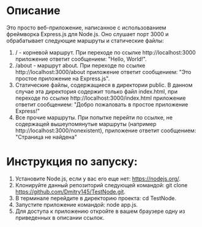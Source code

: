 # Описание
Это просто веб-приложение, написанное с использованием фреймворка Ехpress.js для Node.js.
Оно слушает порт 3000 и обрабатывает следующие маршруты и статические файлы:
1. / - корневой маршрут. При переходе по ссылке http://localhost:3000 приложение ответит сообщением: "Hello, World!".
2. /about - маршрут about. При переходе по ссылке http://localhost:3000/about приложение ответит сообщением: "Это простое приложение на Express.js".
3. Статические файлы, содержащиеся в директории public. В данном случае эта директория содержит только файл index.html, при переходе по ссылке http://localhost:3000/index.html приложение ответит сообщением: "Добро пожаловать в простое приложение Express!"
4. Все прочие маршруты. При попытке перейти по ссылке, не содержащей вышеупомянутые маршруты (например http://localhost:3000/nonexistent), приложение ответит сообщением: "Страница не найдена"
# Инструкция по запуску:
1. Установите Node.js, если у вас его еще нет: https://nodejs.org/.
2. Клонируйте данный репозиторий следующей командой: git clone https://github.com/Dmitry145/TestNode.git.
3. В терминале перейдите в директорию проекта: cd TestNode.
4. Запустите приложение командой: node app.js.
5. Для доступа к приложению откройте в вашем браузере одну из приведенных в описании ссылок.
